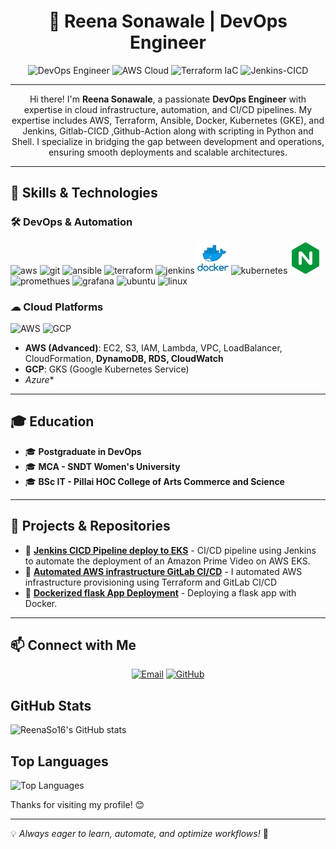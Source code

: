<h1 align="center">🚀 Reena Sonawale | DevOps Engineer</h1>

<p align="center">
  <img src="https://img.shields.io/badge/DevOps-Engineer-blue" alt="DevOps Engineer">
  <img src="https://img.shields.io/badge/AWS-Cloud-orange" alt="AWS Cloud">
  <img src="https://img.shields.io/badge/Terraform-IaC-purple" alt="Terraform IaC">
  <img src="https://img.shields.io/badge/Jenkins-CICD-red" alt="Jenkins-CICD">
</p>

---

<p align="center">
  Hi there! I'm <b>Reena Sonawale</b>, a passionate <b>DevOps Engineer</b> with expertise in cloud infrastructure, automation, and CI/CD pipelines. My expertise includes AWS, Terraform, Ansible, Docker, Kubernetes (GKE), and Jenkins, Gitlab-CICD ,Github-Action along with scripting in Python and Shell. I specialize in bridging the gap between development and operations, ensuring smooth deployments and scalable architectures.
</p>

---

## 🚀 Skills & Technologies  

### 🛠 DevOps & Automation  
<p align="left">
 <p align="left"><img src="https://www.vectorlogo.zone/logos/amazon_aws/amazon_aws-icon.svg" alt="aws" title="aws" width="50" height="50"/> <img src="https://www.vectorlogo.zone/logos/git-scm/git-scm-icon.svg" alt="git" title="git" width="50" height="50"/>  <img src="https://www.vectorlogo.zone/logos/ansible/ansible-icon.svg" alt="ansible" title="ansible" width="50" height="50"/> <img src="https://www.vectorlogo.zone/logos/terraformio/terraformio-icon.svg" alt="terraform" title="terraform" width="50" height="50"/> <img src="https://www.vectorlogo.zone/logos/jenkins/jenkins-icon.svg" alt="jenkins" title="jenkins" width="50" height="50"/> 
 <img src="https://raw.githubusercontent.com/github/explore/80688e429a7d4ef2fca1e82350fe8e3517d3494d/topics/docker/docker.png" alt="docker" title="docker" width="50" height="50"/>  <img src="https://www.vectorlogo.zone/logos/kubernetes/kubernetes-icon.svg" alt="kubernetes" title="kubernetes" width="50" height="50"/>   <img src="https://raw.githubusercontent.com/github/explore/85cceaeeaf993ca35664dc37ea24f9237fbbfc14/topics/nginx/nginx.png" alt="nginx" title="nginx" width="50" height="50"/> <img src="https://www.vectorlogo.zone/logos/prometheusio/prometheusio-icon.svg" alt="promethues" title="promethues" width="50" height="50"/>  <img src="https://www.vectorlogo.zone/logos/grafana/grafana-icon.svg" alt="grafana" title="grafana" width="50" height="50"/>
 <img src="https://www.vectorlogo.zone/logos/ubuntu/ubuntu-icon.svg" alt="ubuntu" title="ubuntu" width="50" height="50"/> 
 <img src="https://brandlogos.net/wp-content/uploads/2020/03/Linux-logo.png" alt="linux" title="linux" width="50" height="50"/> </p>

### ☁ Cloud Platforms  
<p align="left">
  <img src="https://upload.wikimedia.org/wikipedia/commons/9/93/Amazon_Web_Services_Logo.svg" alt="AWS" width="100" height="50">
  <img src="https://www.vectorlogo.zone/logos/google_cloud/google_cloud-icon.svg" alt="GCP" width="50" height="50">
</p>

- **AWS (Advanced)**: EC2, S3, IAM, Lambda, VPC, LoadBalancer, CloudFormation, **DynamoDB, RDS, CloudWatch**  
- **GCP**: GKS (Google Kubernetes Service)
- *Azure**

---

## 🎓 Education  
- 🎓 **Postgraduate in DevOps**
- 🎓 **MCA - SNDT Women's University**    
- 🎓 **BSc IT - Pillai HOC College of Arts Commerce and Science**  

---

## 💼 Projects & Repositories  
- 🔹 **[Jenkins CICD Pipeline deploy to EKS](https://github.com/ReenaSo16/DevOps-CICD-Amazon-Prime)** -  CI/CD pipeline using Jenkins to automate the deployment of an Amazon Prime Video on AWS EKS.  
- 🔹 **[Automated AWS infrastructure GitLab CI/CD]((https://gitlab.com/ReenaSo16/capstone-gitlab))** -  I automated AWS infrastructure provisioning using Terraform and GitLab CI/CD  
- 🔹 **[Dockerized flask App Deployment](https://github.com/ReenaSo16/Python-Flask1.git)** - Deploying a flask app with Docker.  

---

## 📫 Connect with Me  
<p align="center">
  <a href="mailto:reenasonawale99@gmail.com"><img src="https://img.shields.io/badge/Email-reenasonawale99@gmail.com-blue" alt="Email"></a>
  <a href="https://github.com/ReenaSo16/"><img src="https://img.shields.io/badge/GitHub-ReenaSo16-red" alt="GitHub"></a>
</p>


## GitHub Stats
![ReenaSo16's GitHub stats](https://github-readme-stats.vercel.app/api?username=ReenaSo16&show_icons=true&theme=radical)

## Top Languages
![Top Languages](https://github-readme-stats.vercel.app/api/top-langs/?username=ReenaSo16&layout=compact&theme=radical)

Thanks for visiting my profile! 😊

---

💡 *Always eager to learn, automate, and optimize workflows!* 🚀

